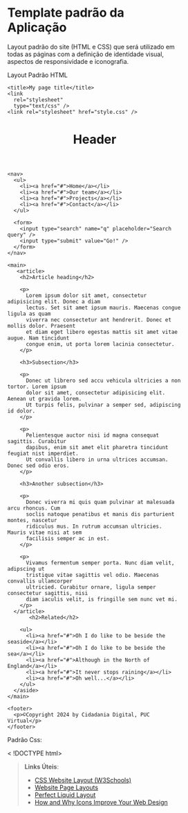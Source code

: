 # Template padrão da Aplicação

Layout padrão do site (HTML e CSS) que será utilizado em todas as páginas com a definição de identidade visual, aspectos de responsividade e iconografia.

Layout Padrão HTML
<!doctype html>
<html>
  <head>
    <meta charset="utf-8" />

    <title>My page title</title>
    <link
      rel="stylesheet"
      type="text/css" />
    <link rel="stylesheet" href="style.css" />
  </head>

  <body>
      <header>
      <h1>Header</h1>
    </header>

    <nav>
      <ul>
        <li><a href="#">Home</a></li>
        <li><a href="#">Our team</a></li>
        <li><a href="#">Projects</a></li>
        <li><a href="#">Contact</a></li>
      </ul>

      <form>
        <input type="search" name="q" placeholder="Search query" />
        <input type="submit" value="Go!" />
      </form>
    </nav>
    
    <main>
       <article>
        <h2>Article heading</h2>

        <p>
          Lorem ipsum dolor sit amet, consectetur adipisicing elit. Donec a diam
          lectus. Set sit amet ipsum mauris. Maecenas congue ligula as quam
          viverra nec consectetur ant hendrerit. Donec et mollis dolor. Praesent
          et diam eget libero egestas mattis sit amet vitae augue. Nam tincidunt
          congue enim, ut porta lorem lacinia consectetur.
        </p>

        <h3>Subsection</h3>

        <p>
          Donec ut librero sed accu vehicula ultricies a non tortor. Lorem ipsum
          dolor sit amet, consectetur adipisicing elit. Aenean ut gravida lorem.
          Ut turpis felis, pulvinar a semper sed, adipiscing id dolor.
        </p>

        <p>
          Pelientesque auctor nisi id magna consequat sagittis. Curabitur
          dapibus, enim sit amet elit pharetra tincidunt feugiat nist imperdiet.
          Ut convallis libero in urna ultrices accumsan. Donec sed odio eros.
        </p>

        <h3>Another subsection</h3>

        <p>
          Donec viverra mi quis quam pulvinar at malesuada arcu rhoncus. Cum
          soclis natoque penatibus et manis dis parturient montes, nascetur
          ridiculus mus. In rutrum accumsan ultricies. Mauris vitae nisi at sem
          facilisis semper ac in est.
        </p>

        <p>
          Vivamus fermentum semper porta. Nunc diam velit, adipscing ut
          tristique vitae sagittis vel odio. Maecenas convallis ullamcorper
          ultricied. Curabitur ornare, ligula semper consectetur sagittis, nisi
          diam iaculis velit, is fringille sem nunc vet mi.
        </p>
      </article>
           <h2>Related</h2>

        <ul>
          <li><a href="#">Oh I do like to be beside the seaside</a></li>
          <li><a href="#">Oh I do like to be beside the sea</a></li>
          <li><a href="#">Although in the North of England</a></li>
          <li><a href="#">It never stops raining</a></li>
          <li><a href="#">Oh well...</a></li>
        </ul>
      </aside>
    </main>    

    <footer>
      <p>©Copyright 2024 by Cidadania Digital, PUC Virtual</p>
    </footer>
  </body>
</html>

Padrão Css:

< !DOCTYPE html><html><head><style>* {
  box-sizing: border-box;
}

body {
  font-family: Arial;
  padding: 10px;
  background: #ccffca;
}

/* Header/Blog Title */
.header {
  padding: 30px;
  text-align: center;
  background: white;
}

.header h1 {
  font-size: 50px;
}

/* Style the top navigation bar */
.topnav {
  overflow: hidden;
  background-color: #097722;
}

/* Style the topnav links */
.topnav a {
  float: left;
  display: block;
  color: #f2f2f2;
  text-align: center;
  padding: 16px 20px;
  text-decoration: none;
}

/* Change color on hover */
.topnav a:hover {
  background-color: #ddd;
  color: black;
}

/* Create two unequal columns that floats next to each other */
/* Left column */
.leftcolumn {
  float: left;
  width: 100%;
  ;
}

/* Right column */
.rightcolumn {
  float: left;
  width: 30%;
  background-color: #ccffca;
  padding-left: 40px;
}

/* Fake image */
.fakeimg {
  background-color: #aaa;
  width: 100%;
  padding: 10px;
}

/* Add a card effect for articles */
.card {
  background-color: white;
  padding: 30px;
  margin-top: 20px;
}

/* Clear floats after the columns */
.row::after {
   display: flex;
  clear: both;
  padding: 10px;
  margin-top: 20px;
}

/* DÚVIDAS */
.DÚVIDAS {
  padding: 20px;
  text-align: left;
  background: #0b0b0b;
   margin-top: 20px;
}

/* Footer */
.footer {
  padding: 10px;
  text-align:center;
  background: #097722;
  color: #f2f2f2;
  width: 100%;
  position: absolute;
}


</style></head><body>

> **Links Úteis**:
>
> - [CSS Website Layout (W3Schools)](https://www.w3schools.com/css/css_website_layout.asp)
> - [Website Page Layouts](http://www.cellbiol.com/bioinformatics_web_development/chapter-3-your-first-web-page-learning-html-and-css/website-page-layouts/)
> - [Perfect Liquid Layout](https://matthewjamestaylor.com/perfect-liquid-layouts)
> - [How and Why Icons Improve Your Web Design](https://usabilla.com/blog/how-and-why-icons-improve-you-web-design/)
